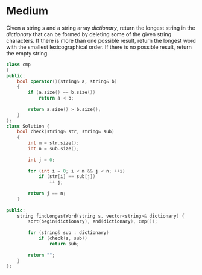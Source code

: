 # Medium

Given a string $s$ and a string array $dictionary$, return the longest string in the $dictionary$ that can be formed by deleting some of the given string characters. If there is more than one possible result, return the longest word with the smallest lexicographical order. If there is no possible result, return the empty string.

```cpp
class cmp
{
public:
    bool operator()(string& a, string& b)
    {
        if (a.size() == b.size())
            return a < b;
        
        return a.size() > b.size();
    }
};
class Solution {
    bool check(string& str, string& sub)
    {
        int m = str.size();
        int n = sub.size();
        
        int j = 0;
        
        for (int i = 0; i < m && j < n; ++i)
            if (str[i] == sub[j])
                ++ j;
        
        return j == n;
    }
    
public:
    string findLongestWord(string s, vector<string>& dictionary) {
        sort(begin(dictionary), end(dictionary), cmp());
        
        for (string& sub : dictionary)
            if (check(s, sub))
                return sub;
        
        return "";
    }
};
```
